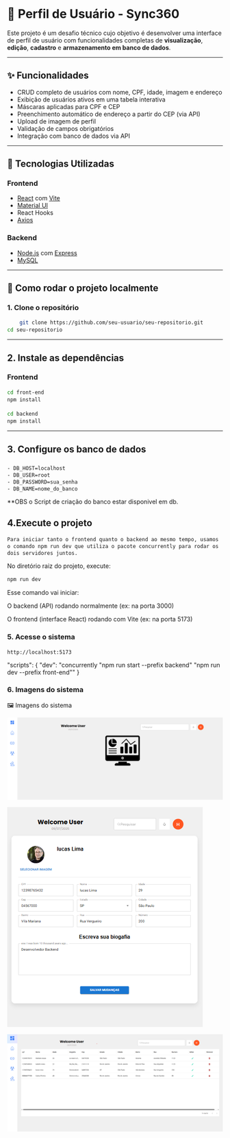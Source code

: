 # 👤 Perfil de Usuário - Sync360

Este projeto é um desafio técnico cujo objetivo é desenvolver uma interface de perfil de usuário com funcionalidades completas de **visualização**, **edição**, **cadastro** e **armazenamento em banco de dados**.

---

## ✨ Funcionalidades

- CRUD completo de usuários com nome, CPF, idade, imagem e endereço
- Exibição de usuários ativos em uma tabela interativa
- Máscaras aplicadas para CPF e CEP
- Preenchimento automático de endereço a partir do CEP (via API)
- Upload de imagem de perfil
- Validação de campos obrigatórios
- Integração com banco de dados via API

---

## 🧰 Tecnologias Utilizadas

### Frontend

- [React](https://reactjs.org/) com [Vite](https://vitejs.dev/)
- [Material UI](https://mui.com/)
- React Hooks
- [Axios](https://axios-http.com/)

### Backend

- [Node.js](https://nodejs.org/) com [Express](https://expressjs.com/)
- [MySQL](https://www.mysql.com/)

---

## 🚀 Como rodar o projeto localmente

### 1. Clone o repositório

```bash
    git clone https://github.com/seu-usuario/seu-repositorio.git
cd seu-repositorio
```

---

## 2. Instale as dependências

### Frontend

```bash
cd front-end
npm install

cd backend
npm install

```

---

## 3. Configure os banco de dados

###

    - DB_HOST=localhost  
    - DB_USER=root
    - DB_PASSWORD=sua_senha
    - DB_NAME=nome_do_banco

\*\*OBS o Script de criação do banco estar disponivel em db.

## 4.Execute o projeto

    Para iniciar tanto o frontend quanto o backend ao mesmo tempo, usamos o comando npm run dev que utiliza o pacote concurrently para rodar os dois servidores juntos.

No diretório raiz do projeto, execute:

```bash
npm run dev
```

Esse comando vai iniciar:

O backend (API) rodando normalmente (ex: na porta 3000)

O frontend (interface React) rodando com Vite (ex: na porta 5173)

### 5. Acesse o sistema
    http://localhost:5173

"scripts": {
  "dev": "concurrently \"npm run start --prefix backend\" \"npm run dev --prefix front-end\""
}

### 6. Imagens do sistema
🖼️ Imagens do sistema



![Tela inicial](screenShots/tela_inicial.png)

![Tela de Cadastro](screenShots/cadastro.png)

![Tela de Listagem](screenShots/listagem.png)